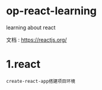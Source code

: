# op-react-learning
learning about react

文档 : https://reactjs.org/
# 1.react
    create-react-app搭建项目环境
    